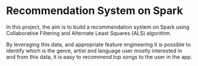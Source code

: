 # Recommendation System on Spark
In this project, the aim is to build a recommendation system on Spark using Collaborative Filtering and Alternate Least Squares (ALS) algorithm.

By leveraging this data, and appropriate feature engineering it is possible to identify which is the genre, artist and language user mostly interested in and from this data, it is easy to recommend top songs to the user in the app.

